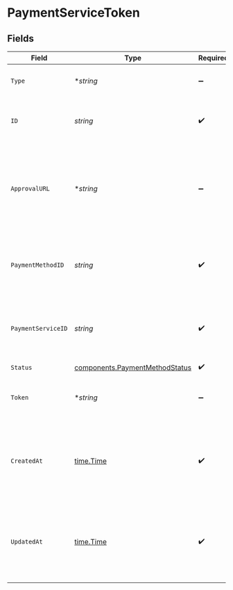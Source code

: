 # PaymentServiceToken


## Fields

| Field                                                                                              | Type                                                                                               | Required                                                                                           | Description                                                                                        | Example                                                                                            |
| -------------------------------------------------------------------------------------------------- | -------------------------------------------------------------------------------------------------- | -------------------------------------------------------------------------------------------------- | -------------------------------------------------------------------------------------------------- | -------------------------------------------------------------------------------------------------- |
| `Type`                                                                                             | **string*                                                                                          | :heavy_minus_sign:                                                                                 | Always `payment-service-token`.                                                                    | payment-service-token                                                                              |
| `ID`                                                                                               | *string*                                                                                           | :heavy_check_mark:                                                                                 | The ID for the payment service token.                                                              | 07e70d14-a0c0-4ff5-bd4a-509959af0e4d                                                               |
| `ApprovalURL`                                                                                      | **string*                                                                                          | :heavy_minus_sign:                                                                                 | The optional URL that the buyer needs to be redirected to to further authorize the token creation. | https://gr4vy.app/redirect/12345                                                                   |
| `PaymentMethodID`                                                                                  | *string*                                                                                           | :heavy_check_mark:                                                                                 | The ID of the payment method used to generate this token                                           | ef9496d8-53a5-4aad-8ca2-00eb68334389                                                               |
| `PaymentServiceID`                                                                                 | *string*                                                                                           | :heavy_check_mark:                                                                                 | The ID of the payment method used to generate this token.                                          | fffd152a-9532-4087-9a4f-de58754210f0                                                               |
| `Status`                                                                                           | [components.PaymentMethodStatus](../../models/components/paymentmethodstatus.md)                   | :heavy_check_mark:                                                                                 | N/A                                                                                                |                                                                                                    |
| `Token`                                                                                            | **string*                                                                                          | :heavy_minus_sign:                                                                                 | The token value. Will be present if succeeded.                                                     | pm_12345                                                                                           |
| `CreatedAt`                                                                                        | [time.Time](https://pkg.go.dev/time#Time)                                                          | :heavy_check_mark:                                                                                 | The date and time when this payment service token was first created in our system.                 | 2013-07-16T19:23:00.000+00:00                                                                      |
| `UpdatedAt`                                                                                        | [time.Time](https://pkg.go.dev/time#Time)                                                          | :heavy_check_mark:                                                                                 | The date and time when this payment service token was last updated in our system.                  | 2013-07-16T19:23:00.000+00:00                                                                      |